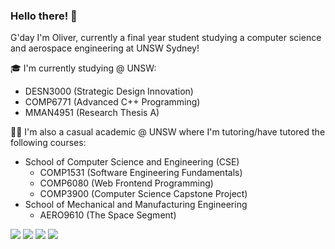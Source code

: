 ### Hello there! 👋

G'day I'm Oliver, currently a final year student studying a computer science and aerospace engineering at UNSW Sydney!

🎓 I'm currently studying @ UNSW:
- DESN3000 (Strategic Design Innovation)
- COMP6771 (Advanced C++ Programming)
- MMAN4951 (Research Thesis A)

👨‍🏫 I'm also a casual academic @ UNSW where I'm tutoring/have tutored the following courses:
- School of Computer Science and Engineering (CSE)
  - COMP1531 (Software Engineering Fundamentals)
  - COMP6080 (Web Frontend Programming)
  - COMP3900 (Computer Science Capstone Project)
- School of Mechanical and Manufacturing Engineering
  - AERO9610 (The Space Segment)

<!--- Want to know more about me? Check out my website (WIP) -->

<!--- Credits to: https://github.com/jstrieb/github-stats (TODO) -->
![](https://raw.githubusercontent.com/oliverxu42/github-stats/master/generated/overview.svg#gh-dark-mode-only)
![](https://raw.githubusercontent.com/oliverxu42/github-stats/master/generated/overview.svg#gh-light-mode-only)
![](https://raw.githubusercontent.com/oliverxu42/github-stats/master/generated/languages.svg#gh-dark-mode-only)
![](https://raw.githubusercontent.com/oliverxu42/github-stats/master/generated/languages.svg#gh-light-mode-only)
